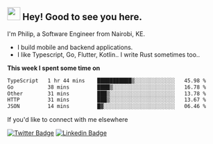 <h2><img src="https://slackmojis.com/emojis/3643-cool-doge/download" width="30"/> Hey! Good to see you here.</h2>

<p>I'm Philip, a Software Engineer from Nairobi, KE. 

- I build mobile and backend applications.
- I like Typescript, Go, Flutter, Kotlin.. I write Rust sometimes too..</p>

**This week I spent some time on**
<!--START_SECTION:waka-->

```txt
TypeScript   1 hr 44 mins    ███████████▒░░░░░░░░░░░░░   45.98 %
Go           38 mins         ████▒░░░░░░░░░░░░░░░░░░░░   16.78 %
Other        31 mins         ███▒░░░░░░░░░░░░░░░░░░░░░   13.78 %
HTTP         31 mins         ███▒░░░░░░░░░░░░░░░░░░░░░   13.67 %
JSON         14 mins         █▓░░░░░░░░░░░░░░░░░░░░░░░   06.46 %
```

<!--END_SECTION:waka-->

If you'd like to connect with me elsewhere

[![Twitter Badge](https://img.shields.io/badge/-Twitter-1ca0f1?style=flat-square&labelColor=1ca0f1&logo=twitter&logoColor=white&link=https://twitter.com/_diogorodrigues)](https://twitter.com/kimathiphil)  [![Linkedin Badge](https://img.shields.io/badge/-LinkedIn-blue?style=flat-square&logo=Linkedin&logoColor=white&link=https://www.linkedin.com/in/philip-kimathi-2604a9114/)](https://www.linkedin.com/in/philip-kimathi-2604a9114/)
